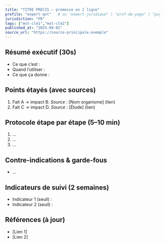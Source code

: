 ```yaml
---
title: "TITRE PRÉCIS – promesse en 1 ligne"
profile: "expert-qvt"   # ou "expert-juridique" | "prof-de-yoga" | "psy-coach"
jurisdiction: "FR"
tags: ["mot-clé1","mot-clé2"]
published_at: "2025-09-01"
source_url: "https://source-principale.exemple"
---
```


## Résumé exécutif (30s)
- Ce que c’est :
- Quand l’utiliser :
- Ce que ça donne :

## Points étayés (avec sources)
1) Fait A → impact B. *Source :* [Nom organisme] (lien)
2) Fait C → impact D. *Source :* [Étude] (lien)

## Protocole étape par étape (5–10 min)
1. ...
2. ...
3. ...

## Contre-indications & garde-fous
- ...

## Indicateurs de suivi (2 semaines)
- Indicateur 1 (seuil) :
- Indicateur 2 (seuil) :

## Références (à jour)
- [Lien 1]
- [Lien 2]

